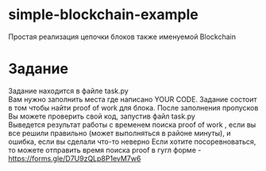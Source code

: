 # simple-blockchain-example
Простая реализация цепочки блоков также именуемой Blockchain

# Задание
Задание находится в файле task.py \
Вам нужно заполнить места где написано YOUR CODE. 
Задание состоит в том чтобы найти proof of work
 для блока. После заполнения пропусков Вы можете проверить свой код, 
 запустив файл task.py \
Выведется результат работы с временем поиска proof of work
, если вы все решили правильно (может выполняться в районе минуты), и ошибка, если вы сделали что-то неверно
Если хотите посоревноваться, то можете отправить время поиска proof
 в гугл форме - https://forms.gle/D7U9zQLp8P1evM7w6
 